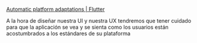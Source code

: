 
[Automatic platform adaptations | Flutter](https://docs.flutter.dev/platform-integration/platform-adaptations)

A la hora de diseñar nuestra UI y nuestra UX tendremos que tener cuidado para que la aplicación se vea y se sienta como los usuarios están acostumbrados a los estándares de su plataforma

